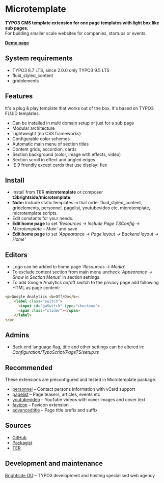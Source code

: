 # Microtemplate

**TYPO3 CMS template extension for one page templates with light box like sub pages.**
<br />For building smaller scale websites for companies, startups or events.

**[Demo page](https://microtemplate.t3brightside.com/)**

## System requirements

- TYPO3 8.7 LTS, since 2.0.0 only TYPO3 9.5 LTS
- fluid_styled_content
- gridelements

## Features

It's a plug & play template that works out of the box. It's based on TYPO3 FLUID templates.

- Can be installed in multi domain setup or just for a sub page
- Modular architecture
- Lightweight (no CSS frameworks)
- Configurable color schemes
- Automatic main menu of section titles
- Content grids, accordion, cards
- Section background (color, image with effects, video)
- Section scroll in effect and angled edges
- IE 9 friendly except cards that use display: flex

## Install
- Install from TER **microtemplate** or composer **t3brightside/microtemplate**.
- **Note:** Include static templates in that order fluid_styled_content, gridelements, personnel, pagelist, youtubevideo etc, microtemplate, microtemplate scripts.
- Edit constants for your needs.
- **Edit home page** to set _'Resources -> Include Page TSConfig -> Microtemplate – Main'_ and save
- **Edit home page** to set _'Appearance -> Page layout -> Backend layout -> Home'_

## Editors
- Logo can be added to home page _'Resources -> Media'_.
- To exclude content section from main menu uncheck _'Appearance -> Show in Section Menus'_ in section settings.
- To add Google Analytics on/off switch to the privacy page add following HTML as page content:
```html
<p>Google Analytics <b>Off/On</b>:
    <label class="switch">
      <input id="gaSwitch" type="checkbox">
      <span class="slider"></span>
    </label>
</p>
```

## Admins
- Back end language flag, title and other settings can be altered in: _Configuration/TypoScript/PageTS/setup.ts_

## Recommended
These extensions are preconfigured and tested in Microtemplate package.
- [personnel](https://extensions.typo3.org/extension/personnel/) – Contact persons information with vCard support
- [pagelist](https://extensions.typo3.org/extension/pagelist/) – Page teasers, articles, events etc
- [youtubevideo](https://extensions.typo3.org/extension/youtubevideo/) – YouTube videos with cover images and cover text
- [favicon](https://extensions.typo3.org/extension/favicon/) – Favicon extension
- [advancedtitle](https://extensions.typo3.org/extension/advancedtitle/) – Page title prefix and suffix

## Sources

- [GitHub](https://github.com/t3brightside/microtemplate)
- [Packagist](https://packagist.org/packages/t3brightside/microtemplate)
- [TER](https://extensions.typo3.org/extension/microtemplate/)

## Development and maintenance

[Brightside OÜ](https://t3brightside.com/) – TYPO3 development and hosting specialised web agency
